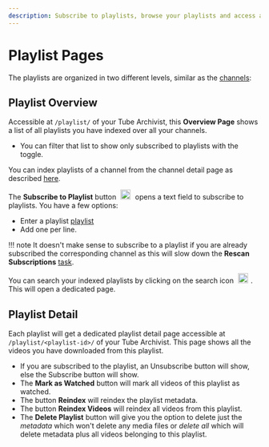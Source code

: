 ```yaml
---
description: Subscribe to playlists, browse your playlists and access additional metadata.
---
```


# Playlist Pages
The playlists are organized in two different levels, similar as the [channels](channels.md):

## Playlist Overview
Accessible at `/playlist/` of your Tube Archivist, this **Overview Page** shows a list of all playlists you have indexed over all your channels.

- You can filter that list to show only subscribed to playlists with the toggle.

You can index playlists of a channel from the channel detail page as described [here](channels.md#channel-detail).

The **Subscribe to Playlist** button <img src="/assets/icon-add.png?raw=true" alt="add icon" width="20px" style="margin:0 5px;"> opens a text field to subscribe to playlists. You have a few options:

- Enter a playlist [playlist](urls.md#playlist)
- Add one per line.

!!! note
    It doesn't make sense to subscribe to a playlist if you are already subscribed the corresponding channel as this will slow down the **Rescan Subscriptions** [task](downloads.md#rescan-subscriptions).

You can search your indexed playlists by clicking on the search icon <img src="/assets/icon-search.png?raw=true" alt="search icon" width="20px" style="margin:0 5px;">. This will open a dedicated page.

## Playlist Detail
Each playlist will get a dedicated playlist detail page accessible at `/playlist/<playlist-id>/` of your Tube Archivist. This page shows all the videos you have downloaded from this playlist.

- If you are subscribed to the playlist, an Unsubscribe button will show, else the Subscribe button will show.
- The **Mark as Watched** button will mark all videos of this playlist as watched.
- The button **Reindex** will reindex the playlist metadata.
- The button **Reindex Videos** will reindex all videos from this playlist.
- The **Delete Playlist** button will give you the option to delete just the *metadata* which won't delete any media files or *delete all* which will delete metadata plus all videos belonging to this playlist.